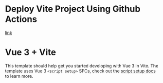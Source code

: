 # Deploy Vite Project Using Github Actions

[link](https://blog.codedbyjordan.com/deploying-a-vite-app-with-github-actions)

# Vue 3 + Vite 

This template should help get you started developing with Vue 3 in Vite. The template uses Vue 3 `<script setup>` SFCs, check out the [script setup docs](https://v3.vuejs.org/api/sfc-script-setup.html#sfc-script-setup) to learn more.
